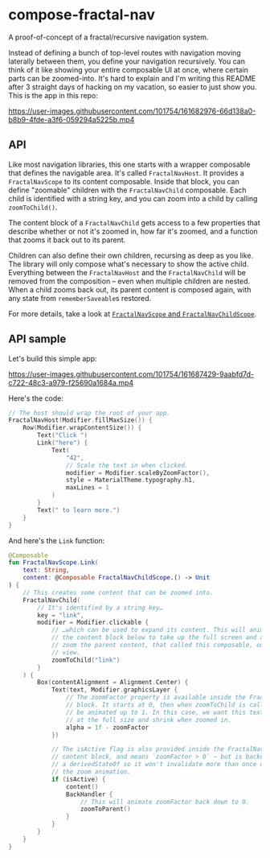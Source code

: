 # compose-fractal-nav

A proof-of-concept of a fractal/recursive navigation system.

Instead of defining a bunch of top-level routes with navigation moving laterally between them, you define your navigation recursively. You can think of it like showing your entire composable UI at once, where certain parts can be zoomed-into. It's hard to explain and I'm writing this README after 3 straight days of hacking on my vacation, so easier to just show you. This is the app in this repo:

https://user-images.githubusercontent.com/101754/161682976-66d138a0-b8b9-4fde-a3f6-059294a5225b.mp4

## API

Like most navigation libraries, this one starts with a wrapper composable that defines the navigable area. It's called `FractalNavHost`. It provides a `FractalNavScope` to its content composable. Inside that block, you can define "zoomable" children with the `FractalNavChild` composable. Each child is identified with a string key, and you can zoom into a child by calling `zoomToChild()`.

The content block of a `FractalNavChild` gets access to a few properties that describe whether or not it's zoomed in, how far it's zoomed, and a function that zooms it back out to its parent. 

Children can also define their own children, recursing as deep as you like. The library will only compose what's necessary to show the active child. Everything between the `FractalNavHost` and the `FractalNavChild` will be removed from the composition – even when multiple children are nested. When a child zooms back out, its parent content is composed again, with any state from `rememberSaveable`s restored.

For more details, take a look at [`FractalNavScope` and `FractalNavChildScope`](galaxyapp/src/main/java/com/zachklipp/fractalnav/FractalNavScope.kt).

## API sample

Let's build this simple app:

https://user-images.githubusercontent.com/101754/161687429-9aabfd7d-c722-48c3-a979-f25690a1684a.mp4

Here's the code:

```kotlin
// The host should wrap the root of your app.
FractalNavHost(Modifier.fillMaxSize()) {
    Row(Modifier.wrapContentSize()) {
        Text("Click ")
        Link("here") {
            Text(
                "42",
                // Scale the text in when clicked.
                modifier = Modifier.scaleByZoomFactor(),
                style = MaterialTheme.typography.h1,
                maxLines = 1
            )
        }
        Text(" to learn more.")
    }
}
```

And here's the `Link` function:

```kotlin
@Composable
fun FractalNavScope.Link(
    text: String,
    content: @Composable FractalNavChildScope.() -> Unit
) {
    // This creates some content that can be zoomed into.
    FractalNavChild(
        // It's identified by a string key…
        key = "link",
        modifier = Modifier.clickable {
            // …which can be used to expand its content. This will animate
            // the content block below to take up the full screen and also
            // zoom the parent content, that called this composable, out of
            // view.
            zoomToChild("link")
        }
    ) {
        Box(contentAlignment = Alignment.Center) {
            Text(text, Modifier.graphicsLayer {
                // The zoomFactor property is available inside the FractalNavChild
                // block. It starts at 0, then when zoomToChild is called it will
                // be animated up to 1. In this case, we want this text to start
                // at the full size and shrink when zoomed in.
                alpha = 1f - zoomFactor
            })

            // The isActive flag is also provided inside the FractalNavChild
            // content block, and means `zoomFactor > 0` – but is backed by
            // a derivedStateOf so it won't invalidate more than once during
            // the zoom animation.
            if (isActive) {
                content()
                BackHandler {
                    // This will animate zoomFactor back down to 0.
                    zoomToParent()
                }
            }
        }
    }
}
```
